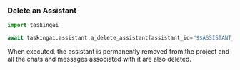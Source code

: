 ### Delete an Assistant

```python
import taskingai

await taskingai.assistant.a_delete_assistant(assistant_id="$$ASSISTANT_ID$$")
```

When executed, the assistant is permanently removed from the project and all the chats and messages associated with it are also deleted.
